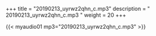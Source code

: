 +++
title = "20190213_uyrwz2qhn_c.mp3"
description = " 20190213_uyrwz2qhn_c.mp3 "
weight = 20
+++

{{< myaudio01 mp3="20190213_uyrwz2qhn_c.mp3" >}}

